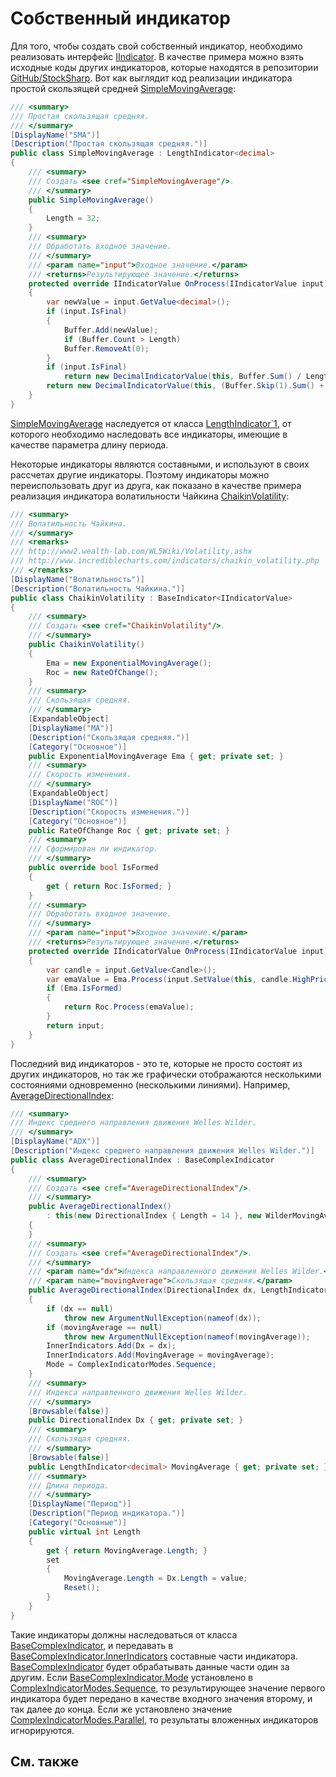 # Собственный индикатор

Для того, чтобы создать свой собственный индикатор, необходимо реализовать интерфейс [IIndicator](../api/StockSharp.Algo.Indicators.IIndicator.html). В качестве примера можно взять исходные коды других индикаторов, которые находятся в репозитории [GitHub\/StockSharp](https://github.com/StockSharp/StockSharp). Вот как выглядит код реализации индикатора простой скользящей средней [SimpleMovingAverage](../api/StockSharp.Algo.Indicators.SimpleMovingAverage.html): 

```cs
/// <summary>
/// Простая скользящая средняя.
/// </summary>
[DisplayName("SMA")]
[Description("Простая скользящая средняя.")]
public class SimpleMovingAverage : LengthIndicator<decimal>
{
	/// <summary>
	/// Создать <see cref="SimpleMovingAverage"/>.
	/// </summary>
    public SimpleMovingAverage()
    {
    	Length = 32;
    }
	/// <summary>
	/// Обработать входное значение.
	/// </summary>
	/// <param name="input">Входное значение.</param>
	/// <returns>Результирующее значение.</returns>
	protected override IIndicatorValue OnProcess(IIndicatorValue input)
	{
		var newValue = input.GetValue<decimal>();
		if (input.IsFinal)
		{
			Buffer.Add(newValue);
			if (Buffer.Count > Length)
			Buffer.RemoveAt(0);
		}
		if (input.IsFinal)
			return new DecimalIndicatorValue(this, Buffer.Sum() / Length);
		return new DecimalIndicatorValue(this, (Buffer.Skip(1).Sum() + newValue) / Length);
	}
}
```

[SimpleMovingAverage](../api/StockSharp.Algo.Indicators.SimpleMovingAverage.html) наследуется от класса [LengthIndicator\`1](../api/StockSharp.Algo.Indicators.LengthIndicator`1.html), от которого необходимо наследовать все индикаторы, имеющие в качестве параметра длину периода. 

Некоторые индикаторы являются составными, и используют в своих рассчетах другие индикаторы. Поэтому индикаторы можно переиспользовать друг из друга, как показано в качестве примера реализация индикатора волатильности Чайкина [ChaikinVolatility](../api/StockSharp.Algo.Indicators.ChaikinVolatility.html): 

```cs
/// <summary>
/// Волатильность Чайкина.
/// </summary>
/// <remarks>
/// http://www2.wealth-lab.com/WL5Wiki/Volatility.ashx
/// http://www.incrediblecharts.com/indicators/chaikin_volatility.php
/// </remarks>
[DisplayName("Волатильность")]
[Description("Волатильность Чайкина.")]
public class ChaikinVolatility : BaseIndicator<IIndicatorValue>
{
	/// <summary>
	/// Создать <see cref="ChaikinVolatility"/>.
	/// </summary>
	public ChaikinVolatility()
	{
		Ema = new ExponentialMovingAverage();
		Roc = new RateOfChange();
	}
	/// <summary>
	/// Скользящая средняя.
	/// </summary>
	[ExpandableObject]
	[DisplayName("MA")]
	[Description("Скользящая средняя.")]
	[Category("Основное")]
	public ExponentialMovingAverage Ema { get; private set; }
	/// <summary>
	/// Скорость изменения.
	/// </summary>
	[ExpandableObject]
	[DisplayName("ROC")]
	[Description("Скорость изменения.")]
	[Category("Основное")]
	public RateOfChange Roc { get; private set; }
	/// <summary>
	/// Сформирован ли индикатор.
	/// </summary>
	public override bool IsFormed
	{
		get { return Roc.IsFormed; }
	}
	/// <summary>
	/// Обработать входное значение.
	/// </summary>
	/// <param name="input">Входное значение.</param>
	/// <returns>Результирующее значение.</returns>
	protected override IIndicatorValue OnProcess(IIndicatorValue input)
	{
		var candle = input.GetValue<Candle>();
		var emaValue = Ema.Process(input.SetValue(this, candle.HighPrice - candle.LowPrice));
		if (Ema.IsFormed)
		{
			return Roc.Process(emaValue);
		}
		return input;				
	}
}
```

Последний вид индикаторов \- это те, которые не просто состоят из других индикаторов, но так же графически отображаются несколькими состояниями одновременно (несколькими линиями). Например, [AverageDirectionalIndex](../api/StockSharp.Algo.Indicators.AverageDirectionalIndex.html): 

```cs
/// <summary>
/// Индекс среднего направления движения Welles Wilder.
/// </summary>
[DisplayName("ADX")]
[Description("Индекс среднего направления движения Welles Wilder.")]
public class AverageDirectionalIndex : BaseComplexIndicator
{
	/// <summary>
	/// Создать <see cref="AverageDirectionalIndex"/>.
	/// </summary>
	public AverageDirectionalIndex()
		: this(new DirectionalIndex { Length = 14 }, new WilderMovingAverage { Length = 14 })
	{
	}
	/// <summary>
	/// Создать <see cref="AverageDirectionalIndex"/>.
	/// </summary>
	/// <param name="dx">Индекса направленного движения Welles Wilder.</param>
	/// <param name="movingAverage">Скользящая средняя.</param>
	public AverageDirectionalIndex(DirectionalIndex dx, LengthIndicator<decimal> movingAverage)
	{
		if (dx == null)
			throw new ArgumentNullException(nameof(dx));
		if (movingAverage == null)
			throw new ArgumentNullException(nameof(movingAverage));
		InnerIndicators.Add(Dx = dx);
		InnerIndicators.Add(MovingAverage = movingAverage);
		Mode = ComplexIndicatorModes.Sequence;
	}
	/// <summary>
	/// Индекса направленного движения Welles Wilder.
	/// </summary>
	[Browsable(false)]
	public DirectionalIndex Dx { get; private set; }
	/// <summary>
	/// Скользящая средняя.
	/// </summary>
	[Browsable(false)]
	public LengthIndicator<decimal> MovingAverage { get; private set; }
	/// <summary>
	/// Длина периода.
	/// </summary>
	[DisplayName("Период")]
	[Description("Период индикатора.")]
	[Category("Основные")]
	public virtual int Length
	{
		get { return MovingAverage.Length; }
		set
		{
			MovingAverage.Length = Dx.Length = value;
			Reset();
		}
	}
}
```

Такие индикаторы должны наследоваться от класса [BaseComplexIndicator](../api/StockSharp.Algo.Indicators.BaseComplexIndicator.html), и передавать в [BaseComplexIndicator.InnerIndicators](../api/StockSharp.Algo.Indicators.BaseComplexIndicator.InnerIndicators.html) составные части индикатора. [BaseComplexIndicator](../api/StockSharp.Algo.Indicators.BaseComplexIndicator.html) будет обрабатывать данные части один за другим. Если [BaseComplexIndicator.Mode](../api/StockSharp.Algo.Indicators.BaseComplexIndicator.Mode.html) установлено в [ComplexIndicatorModes.Sequence](../api/StockSharp.Algo.Indicators.ComplexIndicatorModes.Sequence.html), то результирующее значение первого индикатора будет передано в качестве входного значения второму, и так далее до конца. Если же установлено значение [ComplexIndicatorModes.Parallel](../api/StockSharp.Algo.Indicators.ComplexIndicatorModes.Parallel.html), то результаты вложенных индикаторов игнорируются. 

## См. также
